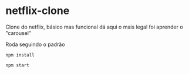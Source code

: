 # netflix-clone

Clone do netflix, básico mas funcional dá aqui o mais legal foi aprender o "carousel"

Roda seguindo o padrão


`npm install`
 
 `npm start`
